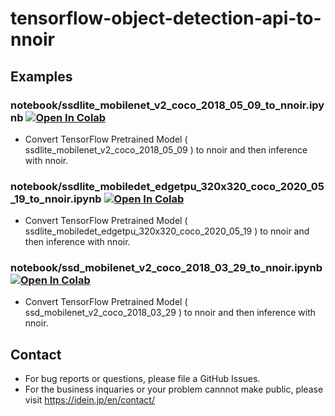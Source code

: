 # tensorflow-object-detection-api-to-nnoir

## Examples
### notebook/ssdlite_mobilenet_v2_coco_2018_05_09_to_nnoir.ipynb [![Open In Colab](https://colab.research.google.com/assets/colab-badge.svg)](https://colab.research.google.com/github/Idein/tensorflow-object-detection-api-to-nnoir/blob/master/notebook/ssdlite_mobilenet_v2_coco_2018_05_09_to_nnoir.ipynb) 
- Convert TensorFlow Pretrained Model ( ssdlite_mobilenet_v2_coco_2018_05_09 ) to nnoir and then inference with nnoir.

### notebook/ssdlite_mobiledet_edgetpu_320x320_coco_2020_05_19_to_nnoir.ipynb [![Open In Colab](https://colab.research.google.com/assets/colab-badge.svg)](https://colab.research.google.com/github/Idein/tensorflow-object-detection-api-to-nnoir/blob/master/notebook/ssdlite_mobiledet_edgetpu_320x320_coco_2020_05_19_to_nnoir.ipynb) 
- Convert TensorFlow Pretrained Model ( ssdlite_mobiledet_edgetpu_320x320_coco_2020_05_19 ) to nnoir and then inference with nnoir.

### notebook/ssd_mobilenet_v2_coco_2018_03_29_to_nnoir.ipynb [![Open In Colab](https://colab.research.google.com/assets/colab-badge.svg)](https://colab.research.google.com/github/Idein/tensorflow-object-detection-api-to-nnoir/blob/master/notebook/ssd_mobilenet_v2_coco_2018_03_29_to_nnoir.ipynb) 
- Convert TensorFlow Pretrained Model ( ssd_mobilenet_v2_coco_2018_03_29 ) to nnoir and then inference with nnoir.
## Contact
- For bug reports or questions, please file a GitHub Issues.
- For the business inquaries or your problem cannnot make public, please visit https://idein.jp/en/contact/
